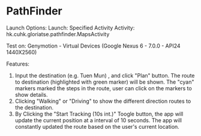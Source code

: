# PathFinder
Launch Options:
Launch: Specified Activity
Activity: hk.cuhk.gloriatse.pathfinder.MapsActivity

Test on: 
Genymotion - Virtual Devices (Google Nexus 6 - 7.0.0 - API24 1440X2560) 

Features: 
1) Input the destination (e.g. Tuen Mun) , and click "Plan" button. The route to destination (highlighted with green marker) will be shown. The "cyan" markers marked the steps in the route, user can click on the markers to show details.
2) Clicking "Walking" or "Driving" to show the different direction routes to the destination.
3) By Clicking the "Start Tracking (10s int.)" Toogle button, the app will update the current position at a interval of 10 seconds. The app will constantly updated the route based on the user's current location.



